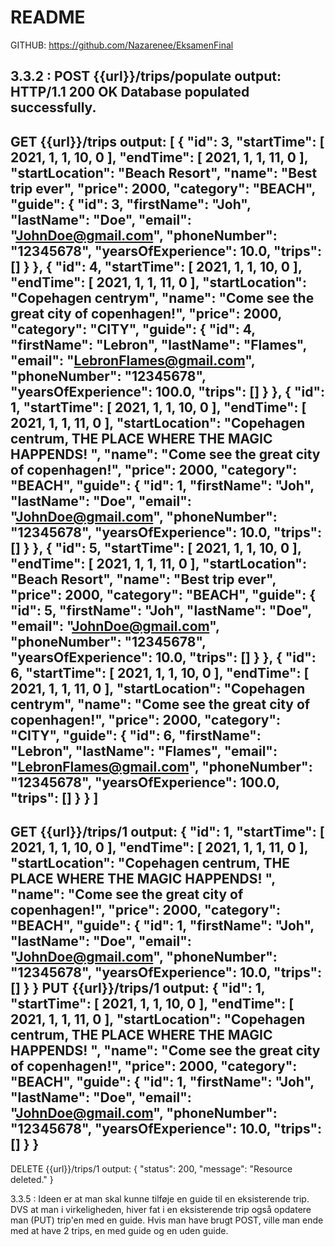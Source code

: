 # README



GITHUB: https://github.com/Nazarenee/EksamenFinal

3.3.2 :
POST {{url}}/trips/populate
output:
HTTP/1.1 200 OK
Database populated successfully.
----------------------------------------------------------------------
GET {{url}}/trips
output:
[
{
"id": 3,
"startTime": [
2021,
1,
1,
10,
0
],
"endTime": [
2021,
1,
1,
11,
0
],
"startLocation": "Beach Resort",
"name": "Best trip ever",
"price": 2000,
"category": "BEACH",
"guide": {
"id": 3,
"firstName": "Joh",
"lastName": "Doe",
"email": "JohnDoe@gmail.com",
"phoneNumber": "12345678",
"yearsOfExperience": 10.0,
"trips": []
}
},
{
"id": 4,
"startTime": [
2021,
1,
1,
10,
0
],
"endTime": [
2021,
1,
1,
11,
0
],
"startLocation": "Copehagen centrym",
"name": "Come see the great city of copenhagen!",
"price": 2000,
"category": "CITY",
"guide": {
"id": 4,
"firstName": "Lebron",
"lastName": "Flames",
"email": "LebronFlames@gmail.com",
"phoneNumber": "12345678",
"yearsOfExperience": 100.0,
"trips": []
}
},
{
"id": 1,
"startTime": [
2021,
1,
1,
10,
0
],
"endTime": [
2021,
1,
1,
11,
0
],
"startLocation": "Copehagen centrum, THE PLACE WHERE THE MAGIC HAPPENDS! ",
"name": "Come see the great city of copenhagen!",
"price": 2000,
"category": "BEACH",
"guide": {
"id": 1,
"firstName": "Joh",
"lastName": "Doe",
"email": "JohnDoe@gmail.com",
"phoneNumber": "12345678",
"yearsOfExperience": 10.0,
"trips": []
}
},
{
"id": 5,
"startTime": [
2021,
1,
1,
10,
0
],
"endTime": [
2021,
1,
1,
11,
0
],
"startLocation": "Beach Resort",
"name": "Best trip ever",
"price": 2000,
"category": "BEACH",
"guide": {
"id": 5,
"firstName": "Joh",
"lastName": "Doe",
"email": "JohnDoe@gmail.com",
"phoneNumber": "12345678",
"yearsOfExperience": 10.0,
"trips": []
}
},
{
"id": 6,
"startTime": [
2021,
1,
1,
10,
0
],
"endTime": [
2021,
1,
1,
11,
0
],
"startLocation": "Copehagen centrym",
"name": "Come see the great city of copenhagen!",
"price": 2000,
"category": "CITY",
"guide": {
"id": 6,
"firstName": "Lebron",
"lastName": "Flames",
"email": "LebronFlames@gmail.com",
"phoneNumber": "12345678",
"yearsOfExperience": 100.0,
"trips": []
}
}
]
---------------------------------------------------------------------------------------------------------------------------------------------------
GET {{url}}/trips/1
output:
{
"id": 1,
"startTime": [
2021,
1,
1,
10,
0
],
"endTime": [
2021,
1,
1,
11,
0
],
"startLocation": "Copehagen centrum, THE PLACE WHERE THE MAGIC HAPPENDS! ",
"name": "Come see the great city of copenhagen!",
"price": 2000,
"category": "BEACH",
"guide": {
"id": 1,
"firstName": "Joh",
"lastName": "Doe",
"email": "JohnDoe@gmail.com",
"phoneNumber": "12345678",
"yearsOfExperience": 10.0,
"trips": []
}
}
PUT {{url}}/trips/1
output:
{
"id": 1,
"startTime": [
2021,
1,
1,
10,
0
],
"endTime": [
2021,
1,
1,
11,
0
],
"startLocation": "Copehagen centrum, THE PLACE WHERE THE MAGIC HAPPENDS! ",
"name": "Come see the great city of copenhagen!",
"price": 2000,
"category": "BEACH",
"guide": {
"id": 1,
"firstName": "Joh",
"lastName": "Doe",
"email": "JohnDoe@gmail.com",
"phoneNumber": "12345678",
"yearsOfExperience": 10.0,
"trips": []
}
}
---------------------------------------------------------------------------------------------------------------------------------------------------
DELETE {{url}}/trips/1
output:
{
"status": 200,
"message": "Resource deleted."
}

3.3.5 : 
Ideen er at man skal kunne tilføje en guide til en eksisterende trip. DVS at man i virkeligheden, hiver fat i en eksisterende trip også opdatere man (PUT) trip'en med en guide.
Hvis man have brugt POST, ville man ende med at have 2 trips, en med guide og en uden guide. 